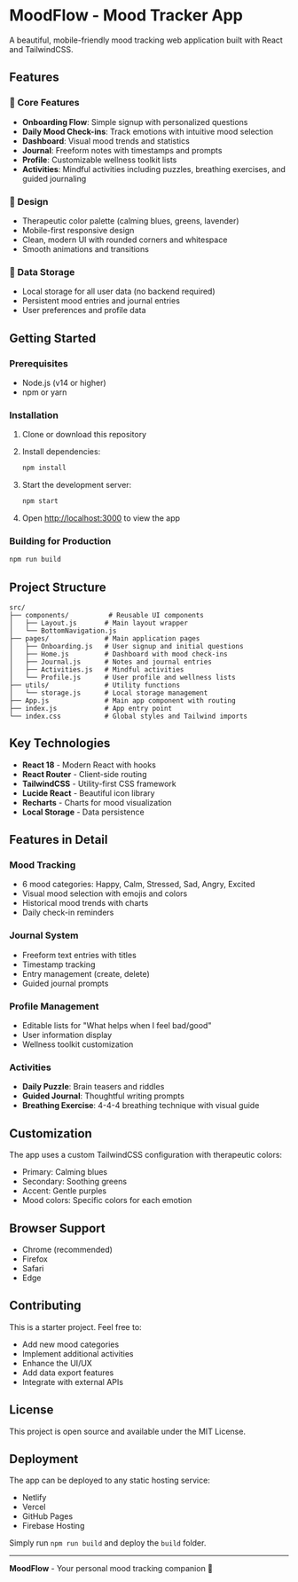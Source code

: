 # MoodFlow - Mood Tracker App

A beautiful, mobile-friendly mood tracking web application built with React and TailwindCSS.

## Features

### 🌟 Core Features
- **Onboarding Flow**: Simple signup with personalized questions
- **Daily Mood Check-ins**: Track emotions with intuitive mood selection
- **Dashboard**: Visual mood trends and statistics
- **Journal**: Freeform notes with timestamps and prompts
- **Profile**: Customizable wellness toolkit lists
- **Activities**: Mindful activities including puzzles, breathing exercises, and guided journaling

### 🎨 Design
- Therapeutic color palette (calming blues, greens, lavender)
- Mobile-first responsive design
- Clean, modern UI with rounded corners and whitespace
- Smooth animations and transitions

### 💾 Data Storage
- Local storage for all user data (no backend required)
- Persistent mood entries and journal entries
- User preferences and profile data

## Getting Started

### Prerequisites
- Node.js (v14 or higher)
- npm or yarn

### Installation

1. Clone or download this repository
2. Install dependencies:
   ```bash
   npm install
   ```

3. Start the development server:
   ```bash
   npm start
   ```

4. Open [http://localhost:3000](http://localhost:3000) to view the app

### Building for Production

```bash
npm run build
```

## Project Structure

```
src/
├── components/          # Reusable UI components
│   ├── Layout.js       # Main layout wrapper
│   └── BottomNavigation.js
├── pages/              # Main application pages
│   ├── Onboarding.js   # User signup and initial questions
│   ├── Home.js         # Dashboard with mood check-ins
│   ├── Journal.js      # Notes and journal entries
│   ├── Activities.js   # Mindful activities
│   └── Profile.js      # User profile and wellness lists
├── utils/              # Utility functions
│   └── storage.js      # Local storage management
├── App.js              # Main app component with routing
├── index.js            # App entry point
└── index.css           # Global styles and Tailwind imports
```

## Key Technologies

- **React 18** - Modern React with hooks
- **React Router** - Client-side routing
- **TailwindCSS** - Utility-first CSS framework
- **Lucide React** - Beautiful icon library
- **Recharts** - Charts for mood visualization
- **Local Storage** - Data persistence

## Features in Detail

### Mood Tracking
- 6 mood categories: Happy, Calm, Stressed, Sad, Angry, Excited
- Visual mood selection with emojis and colors
- Historical mood trends with charts
- Daily check-in reminders

### Journal System
- Freeform text entries with titles
- Timestamp tracking
- Entry management (create, delete)
- Guided journal prompts

### Profile Management
- Editable lists for "What helps when I feel bad/good"
- User information display
- Wellness toolkit customization

### Activities
- **Daily Puzzle**: Brain teasers and riddles
- **Guided Journal**: Thoughtful writing prompts
- **Breathing Exercise**: 4-4-4 breathing technique with visual guide

## Customization

The app uses a custom TailwindCSS configuration with therapeutic colors:
- Primary: Calming blues
- Secondary: Soothing greens  
- Accent: Gentle purples
- Mood colors: Specific colors for each emotion

## Browser Support

- Chrome (recommended)
- Firefox
- Safari
- Edge

## Contributing

This is a starter project. Feel free to:
- Add new mood categories
- Implement additional activities
- Enhance the UI/UX
- Add data export features
- Integrate with external APIs

## License

This project is open source and available under the MIT License.

## Deployment

The app can be deployed to any static hosting service:
- Netlify
- Vercel
- GitHub Pages
- Firebase Hosting

Simply run `npm run build` and deploy the `build` folder.

---

**MoodFlow** - Your personal mood tracking companion 💙
